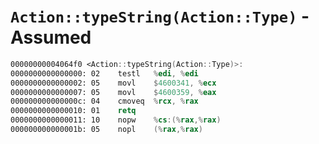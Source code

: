 # `Action::typeString(Action::Type)` - Assumed

```nasm
00000000004064f0 <Action::typeString(Action::Type)>:
0000000000000000: 02	testl	%edi, %edi
0000000000000002: 05	movl	$4600341, %ecx
0000000000000007: 05	movl	$4600359, %eax
000000000000000c: 04	cmoveq	%rcx, %rax
0000000000000010: 01	retq	
0000000000000011: 10	nopw	%cs:(%rax,%rax)
000000000000001b: 05	nopl	(%rax,%rax)
```
